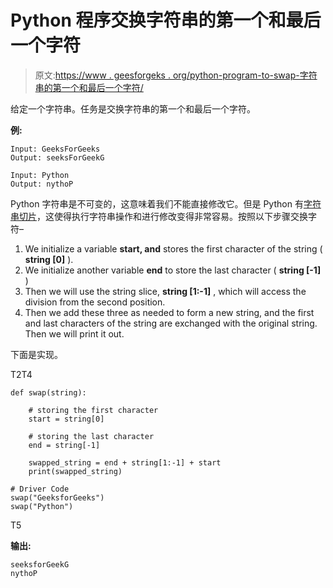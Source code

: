 # Python 程序交换字符串的第一个和最后一个字符

> 原文:[https://www . geesforgeks . org/python-program-to-swap-字符串的第一个和最后一个字符/](https://www.geeksforgeeks.org/python-program-to-swap-the-first-and-the-last-character-of-a-string/)

给定一个字符串。任务是交换字符串的第一个和最后一个字符。

**例:**

```
Input: GeeksForGeeks
Output: seeksForGeekG

Input: Python
Output: nythoP
```

Python 字符串是不可变的，这意味着我们不能直接修改它。但是 Python 有[字符串切片](https://www.geeksforgeeks.org/string-slicing-in-python/)，这使得执行字符串操作和进行修改变得非常容易。按照以下步骤交换字符–

1.  We initialize a variable **start, and** stores the first character of the string ( **string [0]** ).
2.  We initialize another variable **end** to store the last character ( **string [-1]** )
3.  Then we will use the string slice, **string [1:-1]** , which will access the division from the second position.
4.  Then we add these three as needed to form a new string, and the first and last characters of the string are exchanged with the original string. Then we will print it out.

下面是实现。

T2T4

```
def swap(string):

    # storing the first character
    start = string[0]

    # storing the last character
    end = string[-1]

    swapped_string = end + string[1:-1] + start
    print(swapped_string)

# Driver Code
swap("GeeksforGeeks")
swap("Python")
```

T5

**输出:**

```
seeksforGeekG
nythoP
```